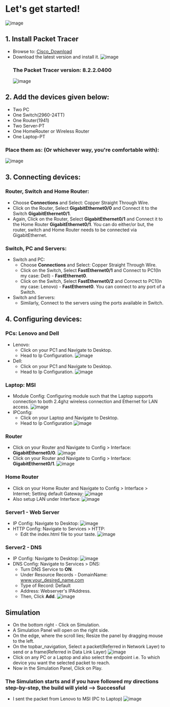 # Let's get started!
![image](https://github.com/SirJosh-i/Simple-Internet-Simulation-using-Packet-Tracer/blob/master/Screenshots/Simple%20Internet%20-%20Cisco%20Model%20-%20Resized.png)
## 1. Install Packet Tracer
- Browse to: [Cisco_Download](https://www.computernetworkingnotes.com/ccna-study-guide/download-packet-tracer-for-windows-and-linux.html)
- Download the latest version and install it.
  ![image](https://github.com/SirJosh-i/Simple-Internet-Simulation-using-Packet-Tracer/assets/69949528/f02d720e-2b28-4fda-9a30-ace28bc0d47b)
  ### The Packet Tracer version: 8.2.2.0400
  ![image](https://github.com/SirJosh-i/Simple-Internet-Simulation-using-Packet-Tracer/assets/69949528/6211341c-f73d-416a-a9c5-23e96f0cced1)

## 2. Add the devices given below:
  - Two PC
  - One Switch(2960-24TT)
  - One Router(1941)
  - Two Server-PT
  - One HomeRouter or Wireless Router
  - One Laptop-PT
  ### Place them as: (Or whichever way, you're comfortable with):
  ![image](https://github.com/SirJosh-i/Simple-Internet-Simulation-using-Packet-Tracer/blob/master/Screenshots/Place_it_as_such%20-%20Cisco.png)
  
## 3. Connecting devices:
  ### Router, Switch and Home Router:
  - Choose **Connections** and Select: Copper Straight Through Wire.
  - Click on the Router, Select **GigabitEthernet0/0** and Connect it to the Switch **GigabitEthernet0/1**.
  - Again, Click on the Router, Select **GigabitEthernet0/1** and Connect it to the Home Router **GigabitEthernet0/1**.
    You can do either/or but, the router, switch and Home Router needs to be connected via GigabitEthernet.
    
  ### Switch, PC and Servers:
  - Switch and PC:
    - Choose **Connections** and Select: Copper Straight Through Wire.
    - Click on the Switch, Select **FastEthernet0/1** and Connect to PC1(In my case: Dell) - **FastEthernet0**.
    - Click on the Switch, Select **FastEthernet0/2** and Connect to PC1(In my case: Lenovo) - **FastEthernet0**.
      You can connect to any port of a Switch.
  - Switch and Servers:
    - Similarly, Connect to the servers using the ports available in Switch.

## 4. Configuring devices:
  ### PCs: Lenovo and Dell
  - Lenovo:
    - Click on your PC1 and Navigate to Desktop.
    - Head to Ip Configuration.
    ![image](https://github.com/SirJosh-i/Simple-Internet-Simulation-using-Packet-Tracer/blob/master/Screenshots/Lenovo%20-%20PC.png)
  - Dell:
    - Click on your PC1 and Navigate to Desktop.
    - Head to Ip Configuration.
    ![image](https://github.com/SirJosh-i/Simple-Internet-Simulation-using-Packet-Tracer/blob/master/Screenshots/Dell%20-%20PC.png)

  ### Laptop: MSI
  - Module Config: Configuring module such that the Laptop supports connection to both 2.4ghz wireless connection and Ethernet for LAN access.
  ![image](https://github.com/SirJosh-i/Simple-Internet-Simulation-using-Packet-Tracer/blob/master/Screenshots/Laptop%20-%20WPC300N_Module.png)
  - IPConfig:
    - Click on your Laptop and Navigate to Desktop.
    - Head to Ip Configuration
    ![image](https://github.com/SirJosh-i/Simple-Internet-Simulation-using-Packet-Tracer/blob/master/Screenshots/IP_Config%20-%20Laptop.png)

  ### Router
  - Click on your Router and Navigate to Config > Interface: **GigabitEthernet0/0**.
  ![image](https://github.com/SirJosh-i/Simple-Internet-Simulation-using-Packet-Tracer/blob/master/Screenshots/Router_Config%20-%20Switch_side%20-%20Gigabit0-0.png)
  - Click on your Router and Navigate to Config > Interface: **GigabitEthernet0/1**.
  ![image](https://github.com/SirJosh-i/Simple-Internet-Simulation-using-Packet-Tracer/blob/master/Screenshots/Router_Config%20-%20Wireless_Router_side-%20Gigabit0-1.png)

  ### Home Router
  - Click on your Home Router and Navigate to Config > Interface > Internet; Setting default Gateway:
  ![image](https://github.com/SirJosh-i/Simple-Internet-Simulation-using-Packet-Tracer/blob/master/Screenshots/Default_Gateway%20of%20Wireless_Router.png)
  - Also setup LAN under Interface:
  ![image](https://github.com/SirJosh-i/Simple-Internet-Simulation-using-Packet-Tracer/blob/master/Screenshots/IP_Config%20-%20Wireless_Router.png)

  ### Server1 - Web Server
  - IP Config: Navigate to Desktop:
  ![image](https://github.com/SirJosh-i/Simple-Internet-Simulation-using-Packet-Tracer/blob/master/Screenshots/Webserver_IP%20-%20Config.png)
  - HTTP Config: Navigate to Services > HTTP:
    - Edit the index.html file to your taste.
    ![image](https://github.com/SirJosh-i/Simple-Internet-Simulation-using-Packet-Tracer/blob/master/Screenshots/Webserver_Service%20-%20HTTP.png)

  ### Server2 - DNS
  - IP Config: Navigate to Desktop:
  ![image](https://github.com/SirJosh-i/Simple-Internet-Simulation-using-Packet-Tracer/blob/master/Screenshots/Server_DNS%20-%20IP_Config.png)
  - DNS Config: Navigate to Services > DNS:
    - Turn DNS Service to **ON**. 
    - Under Resource Records - DomainName: www.your_desired_name.com
    - Type of Record: Default
    - Address: Webserver's IPAddress.
    - Then, Click **Add**.
    ![image](https://github.com/SirJosh-i/Simple-Internet-Simulation-using-Packet-Tracer/blob/master/Screenshots/Server_DNS%20-%20Config.png)

## Simulation
- On the bottom right - Click on Simulation.
- A Simulation Panel will open on the right side.
- On the edge, where the scroll lies; Resize the panel by dragging mouse to the left.
- On the topbar_navigation, Select a packet(Referred in Network Layer) to send or a frame(Referred in Data Link Layer)
![image](https://github.com/SirJosh-i/Simple-Internet-Simulation-using-Packet-Tracer/blob/master/Screenshots/Add-Simple-PDU.png)
- Click on any PC or a Laptop and also select the endpoint i.e. To which device you want the selected packet to reach.
- Now in the Simulation Panel, Click on Play.
### The Simulation starts and if you have followed my directions step-by-step, the build will yield --> Successful
- I sent the packet from Lenovo to MSI (PC to Laptop)
![image](https://github.com/SirJosh-i/Simple-Internet-Simulation-using-Packet-Tracer/blob/master/Screenshots/Lenovo%20to%20MSI%20-%20Successful.png)
